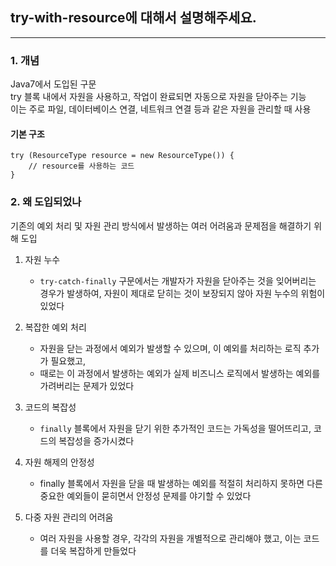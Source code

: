 ## try-with-resource에 대해서 설명해주세요.

---

### 1. 개념
Java7에서 도입된 구문  
try 블록 내에서 자원을 사용하고, 작업이 완료되면 자동으로 자원을 닫아주는 기능  
이는 주로 파일, 데이터베이스 연결, 네트워크 연결 등과 같은 자원을 관리할 때 사용

#### 기본 구조
```
try (ResourceType resource = new ResourceType()) {
    // resource를 사용하는 코드
}
```


### 2. 왜 도입되었나
기존의 예외 처리 및 자원 관리 방식에서 발생하는 여러 어려움과 문제점을 해결하기 위해 도입   

1. 자원 누수
   - `try-catch-finally` 구문에서는 개발자가 자원을 닫아주는 것을 잊어버리는 경우가 발생하여, 
      자원이 제대로 닫히는 것이 보장되지 않아 자원 누수의 위험이 있었다

2. 복잡한 예외 처리
   - 자원을 닫는 과정에서 예외가 발생할 수 있으며, 이 예외를 처리하는 로직 추가가 필요했고,
   - 때로는 이 과정에서 발생하는 예외가 실제 비즈니스 로직에서 발생하는 예외를 가려버리는 문제가 있었다

3. 코드의 복잡성
   - `finally` 블록에서 자원을 닫기 위한 추가적인 코드는 가독성을 떨어뜨리고, 코드의 복잡성을 증가시켰다

4. 자원 해제의 안정성
   - finally 블록에서 자원을 닫을 때 발생하는 예외를 적절히 처리하지 못하면 다른 중요한 예외들이 묻히면서 안정성 문제를 야기할 수 있었다

5. 다중 자원 관리의 어려움
   - 여러 자원을 사용할 경우, 각각의 자원을 개별적으로 관리해야 했고, 이는 코드를 더욱 복잡하게 만들었다